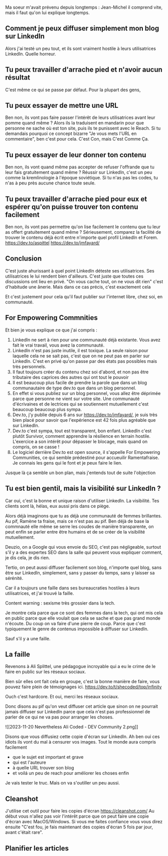Ma soeur m'avait prévenu depuis longtemps : Jean-Michel il comprend vite, mais il faut qu'on lui explique longtemps. 


## Comment je peux diffuser simplement mon blog sur LinkedIn

Alors j'ai testé un peu tout, et ils sont vraiment hostile à leurs utilisatrices LinkedIn. Quelle horreur. 

## Tu peux travailler d'arrache pied et n'avoir aucun résultat
C'est même ce qui se passe par défaut.
Pour la plupart des gens, 
## Tu peux essayer de mettre une URL
Ben non, ils vont pas faire passer l'intérêt de leurs utilisatrices avant leur pomme quand même ?
Alors ils la traduisent en mandarin pour que personne ne sache où est ton site, puis ils te punissent avec le Reach.
Si tu demandais pourquoi ce concept bizarre "Je vous mets l'URL en commentaire", ben c'est pour cela. 
C'est Con, mais C'est Comme Ça.

## Tu peux essayer de leur donner ton contenu
Ben non, ils vont quand même pas accepter de refuser l'offrande que tu leur fais gratuitement quand même ?
Réussir sur LinkedIn, c'est un peu comme la kremlinologie à l'époque soviétique. 
Si tu n'as pas les codes, tu n'as à peu près aucune chance toute seule.

## Tu peux travailler d'arrache pied pour eux et espérer qu'on puisse trouver ton contenu facilement
Ben non, ils vont pas permettre qu'on lise facilement le contenu que tu leur as offert gratuitement quand même ?
Sérieusement, comparez la facilité de trouver le contenu déjà écrit entre n'importe quel profil LinkedIn et Forem. 
https://dev.to/aspittel
https://dev.to/jmfayard/



## Conclusion

C'est juste ahurissant à quel point LinkedIn déteste ses utilisatrices.
Ses utilisatrices le lui rendent bien d'ailleurs.
C'est juste que toutes ces discussions ont lieu en privé.
"On vous cache tout, on ne vous dit rien" c'est d'habitude une ânerie.
Mais dans ce cas précis, c'est exactement cela

Et c'est justement pour cela qu'il faut publier sur l'internet libre, chez soi, en communauté.

## For Empowering Commnities

Et bien je vous explique ce que j'ai compris :

1. LinkedIn ne sert à rien pour une communauté déjà existante. Vous avez fait le vrai travail, vous avez la communauté.
2. LinkedIn n'est pas juste inutile, il est toxique. La seule raison pour laquelle cela ne se sait pas, c'est que on ne peut pas en parler sur LinkedIn. C'est en privé qu'on passe par des états pas possibles mais très personnels.
3. Il faut toujours créer du contenu chez soi d'abord, et non pas être tributaire des caprices des autres qui ont tout le pouvoir
4. Il est beaucoup plus facile de prendre la parole que dans un blog communautaire de type dev.to que dans un blog personnel.
5. En effet si vous publiez sur un blog personnel, vous allez être déprimée parce que personne ne vient sur votre site. Une communauté d'écrivaines et de lectrices qui se soutiennent mutuellement c'est beaucoup beaucoup plus sympa.
6. Dev.to, j'y publie depuis 6 ans sur https://dev.to/jmfayard/, je suis très bien placé pour savoir que l'expérience est 42 fois plus agréable que sur LinkedIn. 
7. Dev.to c'est sympa, tout est transparent, bon enfant. LinkedIn c'est plutôt Survivor, comment apprendre la résilience en terrain hostile. L'exercice a son intérêt pour dépasser le blocage, mais quand on compris, on se casse !
8. Le logiciel derrière Dev.to est open source, il s'appelle For Empowering Communities, ce qui semble prédestiné pour accueuilir Ramentafraise. Je connais les gens qui le font et je peux faire le lien.

Jusque là ça semble un bon plan, mais j'entends tout de suite l'objection

## Tu est bien gentil, mais la visibilité sur LinkedIn ?
Car oui, c'est la bonne et unique raison d'utiliser LinkedIn.
La visibilité.
Tes clients sont là, hélas, eux aussi pris dans ce piège. 

Alors déjà imaginons que tu as déjà une communauté de femmes brillantes.
Au pif, Ramène ta fraise, mais ce n'est pas au pif.
Ben déjà de base la commnauté elle même se serre les coudes de manière transparente, on peut enfin se parler entre être humains et de se créer de la visibilité mutuellement.

Deuzio, on a Google qui vous envoie du SEO, c'est pas négligeable, surtout s'il y a des expertes SEO dans la salle qui peuvent vous expliquer comment, je dis cela, je dis rien.

Tertio, on peut aussi diffuser facilement son blog, n'importe quel blog, sans être sur LinkedIn, simplement, sans y passer du temps, sans y laisser sa sérénité.

Car il  a toujours une faille dans ses bureaucraties hostiles à leurs utilisatrices, et j'ai trouvé la faille.

Content warning : sexisme très grossier dans la tech.

Je montre cela parce que ce sont des femmes dans la tech, qui ont mis cela en public parce que elle voulait que cela se sache et que pas grand monde n'écoute. Du coup on va faire d'une pierre de coup. Parce que c'est typiquement le genre de contenus impossible à diffuser sur LinkedIn.

Sauf s'il y a une faille.
## La faille

Revenons à Ali Splittel, une pédagogue incroyable qui a eu le crime de le faire en public sur les réseaux sociaux.

Bien sûr elles ont fait cela en groupe, c'est la bonne manière de faire, vous pouvez faire plein de témoignages ici.
https://dev.to/t/shecoded/top/infinity

Ouch c'est hardcore. Et oui, merci les réseaux sociaux.

Donc disons au pif qu'on veut diffuser cet article que sinon on ne pourrait jamais diffuser sur LinkedIn parce que cela n'est pas professionnel de parler de ce qui ne va pas pour arranger les choses.

![[2023-11-20 Nevertheless Ali Coded - DEV Community 2.png]]

Disons que vous diffusiez cette copie d'écran sur LinkedIn. 
Ah ben oui ces idiots ils vont du mal à censurer vos images. 
Tout le monde aura compris facilement
- que le sujet est important et grave
- qui est l'auteure
- à quelle URL trouver son blog
- et voilá un peu de reach pour améliorer les choses enfin

Je vais tester le truc. Mais on va s'outiller un peu aussi.
## Cleanshot

J'utilise cet outil pour faire les copies d'écran https://cleanshot.com/
Au début vous n'allez pas voir l'intérêt parce que on peut faire une copie d'écran avec MacOS/Windows.
Si vous me faites confiance vous vous direz ensuite 
"C'est fou, je fais maintenant des copies d'écran 5 fois par jour, avant c'était rare".

## Planifier les articles

